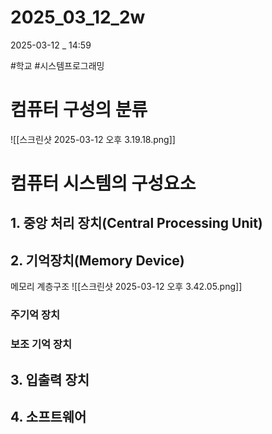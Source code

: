 

# 2025_03_12_2w

2025-03-12 _ 14:59

#학교 #시스템프로그래밍

# 컴퓨터 구성의 분류

![[스크린샷 2025-03-12 오후 3.19.18.png]]




# 컴퓨터 시스템의 구성요소

## 1. 중앙 처리 장치(Central Processing Unit)

## 2. 기억장치(Memory Device)
메모리 계층구조
![[스크린샷 2025-03-12 오후 3.42.05.png]]

### 주기억 장치
### 보조 기억 장치

## 3. 입출력 장치
## 4. 소프트웨어
